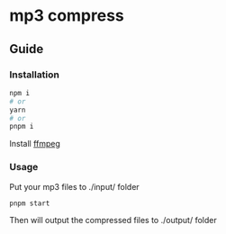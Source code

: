 # mp3 compress

## Guide


### Installation

```bash
npm i
# or
yarn
# or
pnpm i
```

Install [ffmpeg](https://ffmpeg.org/)

### Usage

Put your mp3 files to ./input/ folder

```bash
pnpm start
```

Then will output the compressed files to ./output/ folder
